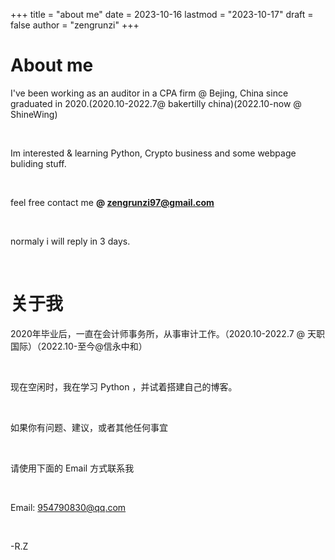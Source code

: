 +++
title = "about me"
date = 2023-10-16
lastmod = "2023-10-17"
draft = false
author = "zengrunzi"
+++

# About me


 I've been working as an auditor in a CPA firm @ Bejing, China since graduated in 2020.(2020.10-2022.7@ bakertilly china)(2022.10-now @ ShineWing)

&nbsp;

Im interested & learning  Python, Crypto business and some webpage buliding stuff.

&nbsp;


 feel free contact me **@ zengrunzi97@gmail.com** 

&nbsp;

 normaly i will reply in 3 days.

&nbsp;


# 关于我


2020年毕业后，一直在会计师事务所，从事审计工作。（2020.10-2022.7 @ 天职国际）（2022.10-至今@信永中和）

&nbsp;

现在空闲时，我在学习 Python ，并试着搭建自己的博客。

&nbsp;

 如果你有问题、建议，或者其他任何事宜

&nbsp;
&nbsp;

 请使用下面的 Email 方式联系我

&nbsp;

 Email: 954790830@qq.com

&nbsp;
&nbsp;
&nbsp;
&nbsp;

 -R.Z








